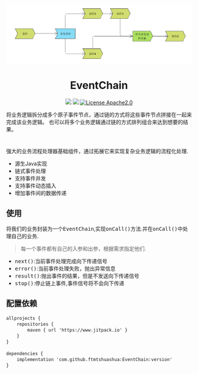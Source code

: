 

<div align="center">


![EventChain](https://github.com/ftmtshuashua/EventChain/blob/master/resouce/flow.png)

</div>

<h1 align="center">EventChain</h1>
<div align="center">

![](https://img.shields.io/badge/android-1.0%2B-blue)
[![](https://jitpack.io/v/ftmtshuashua/EventChain.svg)](https://jitpack.io/#ftmtshuashua/EventChain)
[![License Apache2.0](http://img.shields.io/badge/license-Apache2.0-brightgreen.svg?style=flat)](http://www.apache.org/licenses/LICENSE-2.0.html)



</div>

将业务逻辑拆分成多个原子事件节点，通过链的方式将这些事件节点拼接在一起来完成该业务逻辑。
也可以将多个业务逻辑通过链的方式排列组合来达到想要的结果。


#
强大的业务流程处理器基础组件，通过拓展它来实现复杂业务逻辑的流程化处理.
- 源生Java实现
- 链式事件处理
- 支持事件并发
- 支持事件动态插入
- 增加事件间的数据传递




## 使用
将我们的业务封装为一个<kbd>EventChain</kbd>,实现<kbd>onCall()</kbd>方法.并在<kbd>onCall()</kbd>中处理自己的业务.
> 每一个事件都有自己的入参和出参，根据需求指定他们.

- <kbd>next()</kbd>:当前事件处理完成向下传递信号
- <kbd>error()</kbd>:当前事件处理失败，抛出异常信息
- <kbd>result()</kbd>:抛出事件的结果，但是不发送向下传递信号
- <kbd>stop()</kbd>:停止链上事件,事件信号将不会向下传递



## 配置依赖


```
allprojects {
    repositories {
        maven { url 'https://www.jitpack.io' }
    }
}

dependencies {
    implementation 'com.github.ftmtshuashua:EventChain:version'
}
```

